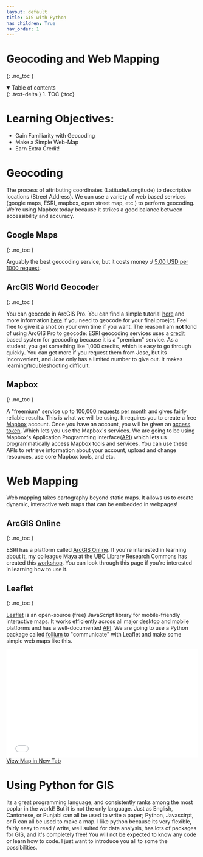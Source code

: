 ```yaml
---
layout: default
title: GIS with Python
has_children: True
nav_order: 1
---
```


# Geocoding and Web Mapping
{: .no_toc }

<details open markdown="block">
  <summary>
    Table of contents
  </summary>
  {: .text-delta }
1. TOC
{:toc}
</details>

# Learning Objectives:

* Gain Familiarity with Geocoding
* Make a Simple Web-Map 
* Earn Extra Credit!

# Geocoding

The process of attributing coordinates (Latitude/Longitude) to descriptive locations (Street Address).  We can use a variety of web based services (google maps, ESRI, mapbox, open street map, etc.) to perform geocoding.  We're using Mapbox today because it strikes a good balance between accessibility and accuracy.  

## Google Maps
{: .no_toc }

Arguably the best geocoding service, but it costs money :/ [5.00 USD per 1000 request](https://developers.google.com/maps/documentation/geocoding/overview).

## ArcGIS World Geocoder
{: .no_toc }

You can geocode in ArcGIS Pro.  You can find a simple tutorial [here](https://pro.arcgis.com/en/pro-app/latest/help/data/geocoding/tutorial-geocode-a-table-of-addresses.htm) and more information [here](https://pro.arcgis.com/en/pro-app/latest/help/data/geocoding/convert-a-table-to-locations-on-the-map.htm) if you need to geocode for your final proejct.  Feel free to give it a shot on your own time if you want.  The reason I am **not** fond of using ArcGIS Pro to geocode: ESRI geocoding services uses a [credit](https://www.esri.com/en-us/arcgis/products/credits/overview?rsource=%2Fsoftware%2Farcgis%2Farcgisonline%2Fcredits) based system for geocoding because it is a "premium" service.  As a student, you get something like 1,000 credits, which is easy to go through quickly.  You can get more if you request them from Jose, but its inconvenient, and Jose only has a limited number to give out.  It makes learning/troubleshooting difficult.

## Mapbox
{: .no_toc }

A "freemium" service up to [100,000 requests per month](https://www.mapbox.com/pricing/#geocode) and gives fairly reliable results.  This is what we will be using.  It requires you to create a free [Mapbox](https://mapbox.com) account.  Once you have an account, you will be given an [access token](https://account.mapbox.com/access-tokens/).  Which lets you use the Mapbox's services.  We are going to be using Mapbox's Application Programming Interface([API](https://docs.mapbox.com/api/overview/)) which lets us programmatically access Mapbox tools and services. You can use these APIs to retrieve information about your account, upload and change resources, use core Mapbox tools, and etc.

# Web Mapping

Web mapping takes cartography beyond static maps.  It allows us to create dynamic, interactive web maps that can be embedded in webpages!

## ArcGIS Online
{: .no_toc }

ESRI has a platform called [ArcGIS Online](https://www.arcgis.com/index.html).  If you're interested in learning about it, my colleague Maya at the UBC Library Research Commons has created this [workshop](https://ubc-library-rc.github.io/intro-AGOL/).  You can look through this page if you're interested in learning how to use it.

## Leaflet
{: .no_toc }

[Leaflet](https://leafletjs.com/) is an open-source (free) JavaScript library for mobile-friendly interactive maps. It works efficiently across all major desktop and mobile platforms and has a well-documented [API](https://leafletjs.com/reference.html).  We are going to use a Python package called [follium](http://python-visualization.github.io/folium/) to "communicate" with Leaflet and make some simple web maps like this.

<div style="overflow: hidden;
  padding-top: 56.25%;
  position: relative">
  <iframe src="Python_Notebooks\MtPleasant_Trees.html" title="Processes" scrolling="no" frameborder="0"
    style="border: 0;
   height: 100%;
   left: 0;
   position: absolute;
   top: 0;
   width: 100%;">
   <p>Your browser does not support iframes.</p>
 </iframe>
</div>
<a href="Python_Notebooks/MtPleasant_Trees.html" target="_blank">View Map in New Tab</a>

# Using Python for GIS

Its a great programming language, and consistently ranks among the most poplar in the world! But it is not the only language. Just as English, Cantonese, or Punjabi can all be used to write a paper; Python, Javascirpt, or R can all be used to make a map.  I like python because its very flexible, fairly easy to read / write, well suited for data analysis, has lots of packages for GIS, and it's completely free!  You will not be expected to know any code or learn how to code. I just want to introduce you all to some the possibilities.



